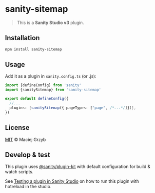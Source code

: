 # sanity-sitemap

> This is a **Sanity Studio v3** plugin.

## Installation

```sh
npm install sanity-sitemap
```

## Usage

Add it as a plugin in `sanity.config.ts` (or .js):

```ts
import {defineConfig} from 'sanity'
import {sanitySitemap} from 'sanity-sitemap'

export default defineConfig({
  //...
  plugins: [sanitySitemap({ pageTypes: ["page", /*...*/]})],
})
```

## License

[MIT](LICENSE) © Maciej Grzyb

## Develop & test

This plugin uses [@sanity/plugin-kit](https://github.com/sanity-io/plugin-kit)
with default configuration for build & watch scripts.

See [Testing a plugin in Sanity Studio](https://github.com/sanity-io/plugin-kit#testing-a-plugin-in-sanity-studio)
on how to run this plugin with hotreload in the studio.
